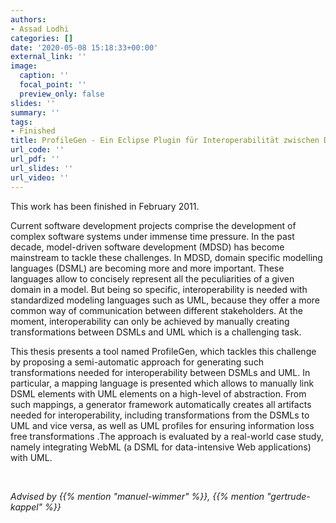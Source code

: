 ```yaml
---
authors:
- Assad Lodhi
categories: []
date: '2020-05-08 15:18:33+00:00'
external_link: ''
image:
  caption: ''
  focal_point: ''
  preview_only: false
slides: ''
summary: ''
tags:
- Finished
title: ProfileGen - Ein Eclipse Plugin für Interoperabilität zwischen DSML und UML
url_code: ''
url_pdf: ''
url_slides: ''
url_video: ''
---
```


This work has been finished in February 2011.

Current software development projects comprise the development of complex software systems under immense time pressure. In the past decade, model-driven software development (MDSD) has become mainstream to tackle these challenges. In MDSD, domain specific modelling languages (DSML) are becoming more and more important. These languages allow to concisely represent all the peculiarities of a given domain in a model. But being so specific, interoperability is needed with standardized modeling languages such as UML, because they offer a more common way of communication between different stakeholders. At the moment, interoperability can only be achieved by manually creating transformations between DSMLs and UML which is a challenging task.

This thesis presents a tool named ProfileGen, which tackles this challenge by proposing a semi-automatic approach for generating such transformations needed for interoperability between DSMLs and UML. In particular, a mapping language is presented which allows to manually link DSML elements with UML elements on a high-level of abstraction. From such mappings, a generator framework automatically creates all artifacts needed for interoperability, including transformations from the DSMLs to UML and vice versa, as well as UML profiles for ensuring information loss free transformations .The approach is evaluated by a real-world case study, namely integrating WebML (a DSML for data-intensive Web applications) with UML.

&nbsp;

*Advised by {{% mention "manuel-wimmer" %}}, {{% mention "gertrude-kappel" %}}*